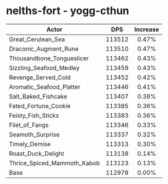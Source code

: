 # nelths-fort - yogg-cthun
| Actor | DPS | Increase |
|---|:---:|:---:|
|Great_Cerulean_Sea|113512|0.47%|
|Draconic_Augment_Rune|113510|0.47%|
|Thousandbone_Tongueslicer|113462|0.43%|
|Sizzling_Seafood_Medley|113459|0.43%|
|Revenge_Served_Cold|113452|0.42%|
|Aromatic_Seafood_Platter|113446|0.41%|
|Salt_Baked_Fishcake|113407|0.38%|
|Fated_Fortune_Cookie|113385|0.36%|
|Feisty_Fish_Sticks|113383|0.36%|
|Filet_of_Fangs|113346|0.33%|
|Seamoth_Surprise|113337|0.32%|
|Timely_Demise|113313|0.30%|
|Roast_Duck_Delight|113138|0.14%|
|Thrice_Spiced_Mammoth_Kabob|113123|0.13%|
|Base|112978|0.00%|
